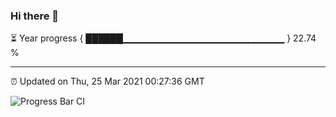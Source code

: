 ### Hi there 👋

⏳ Year progress { ██████▁▁▁▁▁▁▁▁▁▁▁▁▁▁▁▁▁▁▁▁▁▁▁▁ } 22.74 %

---

⏰ Updated on Thu, 25 Mar 2021 00:27:36 GMT

![Progress Bar CI](https://github.com/liununu/liununu/workflows/Progress%20Bar%20CI/badge.svg)
